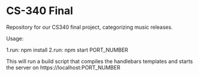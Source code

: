 # CS-340 Final
Repository for our CS340 final project, categorizing music releases.

Usage:

 1.run: npm install
 2.run: npm start PORT_NUMBER


This will run a build script that compiles the handlebars templates and starts the server on https://localhost:PORT_NUMBER 
